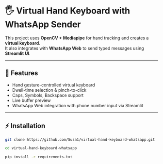 # 🖐️ Virtual Hand Keyboard with WhatsApp Sender

This project uses **OpenCV + Mediapipe** for hand tracking and creates a **virtual keyboard**.  
It also integrates with **WhatsApp Web** to send typed messages using **Streamlit UI**.

---

## 🚀 Features
- Hand gesture-controlled virtual keyboard
- Dwell-time selection & pinch-to-click
- Caps, Symbols, Backspace support
- Live buffer preview
- WhatsApp Web integration with phone number input via Streamlit

---

## ⚡ Installation
```bash
git clone https://github.com/Suza1/virtual-hand-keyboard-whatsapp.git

cd virtual-hand-keyboard-whatsapp

pip install -r requirements.txt
